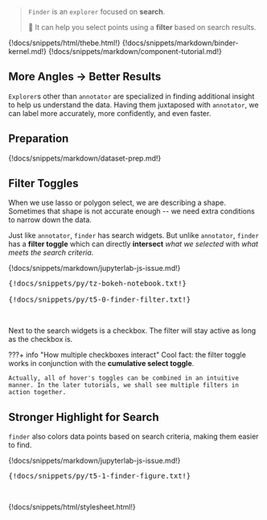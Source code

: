 > `Finder` is an `explorer` focused on **search**.
>
> :speedboat: It can help you select points using a **filter** based on search results.

{!docs/snippets/html/thebe.html!}
{!docs/snippets/markdown/binder-kernel.md!}
{!docs/snippets/markdown/component-tutorial.md!}

## **More Angles -> Better Results**

`Explorer`s other than `annotator` are specialized in finding additional insight to help us understand the data. Having them juxtaposed with `annotator`, we can label more accurately, more confidently, and even faster.

## **Preparation**

{!docs/snippets/markdown/dataset-prep.md!}

## **Filter Toggles**

When we use lasso or polygon select, we are describing a shape. Sometimes that shape is not accurate enough -- we need extra conditions to narrow down the data.

Just like `annotator`, `finder` has search widgets. But unlike `annotator`, `finder` has a **filter toggle** which can directly **intersect** *what we selected* with *what meets the search criteria*.

{!docs/snippets/markdown/jupyterlab-js-issue.md!}

<pre data-executable>
{!docs/snippets/py/tz-bokeh-notebook.txt!}

{!docs/snippets/py/t5-0-finder-filter.txt!}
</pre><br>

Next to the search widgets is a checkbox. The filter will stay active as long as the checkbox is.

???+ info "How multiple checkboxes interact"
    Cool fact: the filter toggle works in conjunction with the **cumulative select toggle**.

    Actually, all of hover's toggles can be combined in an intuitive manner. In the later tutorials, we shall see multiple filters in action together.

## **Stronger Highlight for Search**

`finder` also colors data points based on search criteria, making them easier to find.

{!docs/snippets/markdown/jupyterlab-js-issue.md!}

<pre data-executable>
{!docs/snippets/py/t5-1-finder-figure.txt!}
</pre><br>

{!docs/snippets/html/stylesheet.html!}
